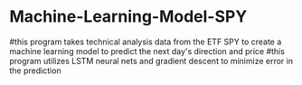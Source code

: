 # Machine-Learning-Model-SPY

#this program takes technical analysis data from the ETF SPY to create a machine learning model to predict the next day's direction and price
#this program utilizes LSTM neural nets and gradient descent to minimize error in the prediction
